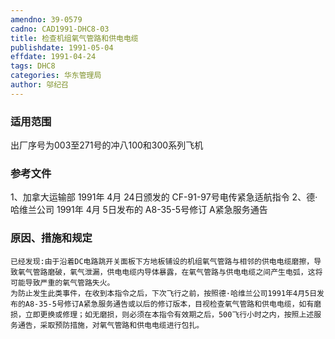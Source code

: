 ```yaml
---
amendno: 39-0579
cadno: CAD1991-DHC8-03
title: 检查机组氧气管路和供电电缆
publishdate: 1991-05-04
effdate: 1991-04-24
tags: DHC8
categories: 华东管理局
author: 邬纪召
---
```


### 适用范围 
出厂序号为003至271号的冲八100和300系列飞机

### 参考文件
1、加拿大运输部 1991年 4月 24日颁发的 CF-91-97号电传紧急适航指令
 2、德·哈维兰公司 1991年 4月 5日发布的 A8-35-5号修订 A紧急服务通告

### 原因、措施和规定 
    已经发现:由于沿着DC电路跳开关面板下方地板铺设的机组氧气管路与相邻的供电电缆磨擦，导致氧气管路磨破，氧气泄漏，供电电缆内导体暴露，在氧气管路与供电电缆之间产生电弧，这将可能导致严重的氧气管路失火。 
    为防止发生此类事件，在收到本指令之后，下次飞行之前，按照德·哈维兰公司1991年4月5日发布的A8-35-5号修订A紧急服务通告或以后的修订版本，目视检查氧气管路和供电电缆，如有磨损，立即更换或修理；如无磨损，则必须在本指令有效期之后，500飞行小时之内，按照上述服务通告，采取预防措施，对氧气管路和供电电缆进行包扎。
  
